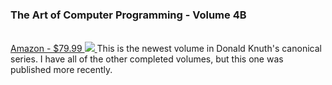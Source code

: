 ### The Art of Computer Programming - Volume 4B

<div class="item">
  <a href="https://www.amazon.com/dp/0201038064/?coliid=I1KOMPLF57MEL9&colid=3VI7UMGVWPOT&psc=1&ref_=list_c_wl_lv_ov_lig_dp_it"><br />
    Amazon - $79.99
    <img src="https://m.media-amazon.com/images/I/51XyzXfbozL._SY342_.jpg" />
  </a>
  This is the newest volume in Donald Knuth's canonical series. I have all of the other completed volumes, but this one was published more recently.
</div>

